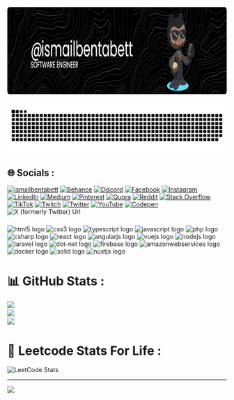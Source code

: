 <div align="center">
  <img height="200" src="./banner.png"  />
</div>

###

<img src="https://raw.githubusercontent.com/ismailbentabett/ismailbentabett/output/snake.svg" alt="Snake animation" />

###
## 🌐 Socials :
[![ismailbentabett](https://img.shields.io/badge/portfolio-ismailbentabett-blue)](https://ismailbentabett.com)
[![Behance](https://img.shields.io/badge/Behance-1769ff?logo=behance&logoColor=white)](https://behance.net/ismailbentabett) [![Discord](https://img.shields.io/badge/Discord-%237289DA.svg?logo=discord&logoColor=white)](https://discord.gg/ismailbentabett) [![Facebook](https://img.shields.io/badge/Facebook-%231877F2.svg?logo=Facebook&logoColor=white)](https://facebook.com/ismailbentabett) [![Instagram](https://img.shields.io/badge/Instagram-%23E4405F.svg?logo=Instagram&logoColor=white)](https://instagram.com/ismailbentabett) [![LinkedIn](https://img.shields.io/badge/LinkedIn-%230077B5.svg?logo=linkedin&logoColor=white)](https://linkedin.com/in/ismailbentabett) [![Medium](https://img.shields.io/badge/Medium-12100E?logo=medium&logoColor=white)](https://medium.com/@ismailbentabett) [![Pinterest](https://img.shields.io/badge/Pinterest-%23E60023.svg?logo=Pinterest&logoColor=white)](https://pinterest.com/ismailbentabett) [![Quora](https://img.shields.io/badge/Quora-%23B92B27.svg?logo=Quora&logoColor=white)](https://quora.com/profile/ismailbentabett) [![Reddit](https://img.shields.io/badge/Reddit-%23FF4500.svg?logo=Reddit&logoColor=white)](https://reddit.com/user/ismailbentabett) [![Stack Overflow](https://img.shields.io/badge/-Stackoverflow-FE7A16?logo=stack-overflow&logoColor=white)](https://stackoverflow.com/users/ismailbentabett) [![TikTok](https://img.shields.io/badge/TikTok-%23000000.svg?logo=TikTok&logoColor=white)](https://tiktok.com/@ismailbentabett) [![Twitch](https://img.shields.io/badge/Twitch-%239146FF.svg?logo=Twitch&logoColor=white)](https://twitch.tv/ismailbentabett) [![Twitter](https://img.shields.io/badge/Twitter-%231DA1F2.svg?logo=Twitter&logoColor=white)](https://twitter.com/ismailbentabett) [![YouTube](https://img.shields.io/badge/YouTube-%23FF0000.svg?logo=YouTube&logoColor=white)](https://youtube.com/@ismailbentabett) [![Codepen](https://img.shields.io/badge/Codepen-000000?style=for-the-badge&logo=codepen&logoColor=white)](https://codepen.io/ismailbentabett) 
![X (formerly Twitter) Url](https://img.shields.io/twitter/follow/ismailbentabett)

###
<div align="left">
  <img src="https://img.shields.io/badge/HTML5-E34F26?logo=html5&logoColor=white&style=for-the-badge"  alt="html5 logo"  />
  
  <img src="https://img.shields.io/badge/CSS3-1572B6?logo=css3&logoColor=white&style=for-the-badge"  alt="css3 logo"  />
  
  <img src="https://img.shields.io/badge/TypeScript-3178C6?logo=typescript&logoColor=white&style=for-the-badge"  alt="typescript logo"  />
  
  <img src="https://img.shields.io/badge/JavaScript-F7DF1E?logo=javascript&logoColor=black&style=for-the-badge"  alt="javascript logo"  />
  
  <img src="https://img.shields.io/badge/PHP-777BB4?logo=php&logoColor=black&style=for-the-badge"  alt="php logo"  />
  
  <img src="https://img.shields.io/badge/C Sharp-239120?logo=csharp&logoColor=white&style=for-the-badge"  alt="csharp logo"  />
  
  <img src="https://img.shields.io/badge/React-61DAFB?logo=react&logoColor=black&style=for-the-badge"  alt="react logo"  />
  
  <img src="https://img.shields.io/badge/Angular-DD0031?logo=angular&logoColor=white&style=for-the-badge"  alt="angularjs logo"  />
  
  <img src="https://img.shields.io/badge/Vue.js-4FC08D?logo=vuedotjs&logoColor=black&style=for-the-badge"  alt="vuejs logo"  />
  
  <img src="https://img.shields.io/badge/Node.js-339933?logo=nodedotjs&logoColor=white&style=for-the-badge"  alt="nodejs logo"  />
  
  <img src="https://img.shields.io/badge/Laravel-FF2D20?logo=laravel&logoColor=white&style=for-the-badge"  alt="laravel logo"  />
  
  <img src="https://img.shields.io/badge/.NET-512BD4?logo=dotnet&logoColor=white&style=for-the-badge"  alt="dot-net logo"  />
  
  <img src="https://img.shields.io/badge/Firebase-FFCA28?logo=firebase&logoColor=black&style=for-the-badge"  alt="firebase logo"  />
  
  <img src="https://img.shields.io/badge/Amazon AWS-232F3E?logo=amazonaws&logoColor=white&style=for-the-badge"  alt="amazonwebservices logo"  />

  <img src="https://img.shields.io/badge/Docker-2496ED?logo=docker&logoColor=white&style=for-the-badge"  alt="docker logo"  />
  
  <img src="https://img.shields.io/badge/Solid-2C4F7C?logo=solid&logoColor=white&style=for-the-badge"  alt="solid logo"  />


  <img src="https://img.shields.io/badge/Nuxt.js-00DC82?logo=nuxtdotjs&logoColor=black&style=for-the-badge"  alt="nuxtjs logo"  />

</div>

###
# 📊 GitHub Stats : 
![](https://github-readme-stats-6ijsh5lcg-xisben2001x.vercel.app/api?username=ismailbentabett&theme=dark&hide_border=false&show_icons=false&include_all_commits=true)<br/>
![](https://github-readme-streak-stats.herokuapp.com/?user=ismailbentabett&theme=dark&hide_border=false)<br/>
![](https://github-readme-stats-6ijsh5lcg-xisben2001x.vercel.app/api/top-langs/?username=ismailbentabett&theme=dark&hide_border=false&include_all_commits=true&count_private=true&layout=compact&langs_count=20)

# 🚀 Leetcode Stats For Life : 

![LeetCode Stats](https://leetcard.jacoblin.cool/ismailbentabett?theme=dark&font=Cherry%20Swash&ext=heatmap)

---
[![](https://visitcount.itsvg.in/api?id=ismailbentabett&icon=0&color=0)](https://visitcount.itsvg.in)

